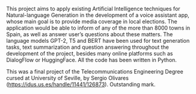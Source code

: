 This project aims to apply existing Artificial Intelligence techniques for Natural-language Generation in the development of a voice assistant app, whose main goal is to provide media coverage in local elections. The application would be able to inform of any of the more than 8000 towns in Spain, as well as answer user’s questions about these matters. The language models GPT-2, T5 and BERT have been used for text generation tasks, text summarization and question answering throughout the development of the project, besides many online platforms such as DialogFlow or HuggingFace. All the code has been written in Python.

This was a final project of the Telecommunications Engineering Degree cursed at University of Seville, by Sergio Olivares (https://idus.us.es/handle/11441/126873). Outstanding mark.
